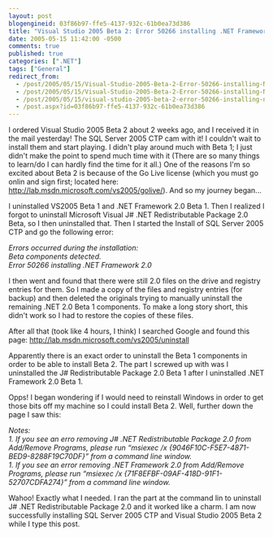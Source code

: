 ```yaml
---
layout: post
blogengineid: 03f86b97-ffe5-4137-932c-61b0ea73d386
title: "Visual Studio 2005 Beta 2: Error 50266 installing .NET Framework 2.0"
date: 2005-05-15 11:42:00 -0500
comments: true
published: true
categories: [".NET"]
tags: ["General"]
redirect_from: 
  - /post/2005/05/15/Visual-Studio-2005-Beta-2-Error-50266-installing-NET-Framework-20.aspx
  - /post/2005/05/15/Visual-Studio-2005-Beta-2-Error-50266-installing-NET-Framework-20
  - /post/2005/05/15/visual-studio-2005-beta-2-error-50266-installing-net-framework-20
  - /post.aspx?id=03f86b97-ffe5-4137-932c-61b0ea73d386
---
```


I ordered Visual Studio 2005 Beta 2 about 2 weeks ago, and I received it in the mail yesterday! The SQL Server 2005 CTP cam with it! I couldn't wait to install them and start playing. I didn't play around much with Beta 1; I just didn't make the point to spend much time with it (There are so many things to learn/do I can hardly find the time for it all.) One of the reasons I'm so excited about Beta 2 is because of the Go Live license (which you must go onlin and sign first; located here: <A href="http://lab.msdn.microsoft.com/vs2005/golive/">http://lab.msdn.microsoft.com/vs2005/golive/</A>). And so my journey began...

I uninstalled VS2005 Beta 1 and .NET Framework 2.0 Beta 1. Then I realized I forgot to uninstall Microsoft Visual J# .NET Redistributable Package 2.0 Beta, so I then uninstalled that. Then I started the Install of SQL Server 2005 CTP and go the following error:

*Errors occurred during the installation:<BR>Beta components detected.<BR>Error 50266 installing .NET Framework 2.0*

I then went and found that there were still 2.0 files on the drive and registry entries for them. So I made a copy of the files and registry entries (for backup) and then deleted the originals trying to manually uninstall the remaining .NET 2.0 Beta 1 components. To make a long story short, this didn't work so I had to restore the copies of these files.

After all that (took like 4 hours, I think) I searched Google and found this page: <A href="http://lab.msdn.microsoft.com/vs2005/uninstall">http://lab.msdn.microsoft.com/vs2005/uninstall</A>

Apparently there is an exact order to uninstall the Beta 1 components in order to be able to install Beta 2. The part I screwed up with was I uninstalled the J# Redistributable Package 2.0 Beta 1 after I uninstalled .NET Framework 2.0 Beta 1.

Opps! I began wondering if I would need to reinstall Windows in order to get those bits off my machine so I could install Beta 2. Well, further down the page I saw this:

*Notes:<BR>1. If you see an erro removing J# .NET Redistributable Package 2.0 from Add/Remove Programs, please run &#8220;msiexec /x {9046F10C-F5E7-4871-BED9-8288F19C70DF}&#8221; from a command line window.<BR>1. If you see an error removing .NET Framework 2.0 from Add/Remove Programs, please run &#8220;msiexec /x {71F8EFBF-09AF-418D-91F1-52707CDFA274}&#8221; from a command line window.*

Wahoo! Exactly what I needed. I ran the part at the command lin to uninstall J# .NET Redistributable Package 2.0 and it worked like a charm. I am now successfully installing SQL Server 2005 CTP and Visual Studio 2005 Beta 2 while I type this post.
